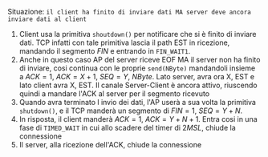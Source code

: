 Situazione: `il client ha finito di inviare dati MA server deve ancora inviare dati al client`

1. Client usa la primitiva `shoutdown()` per notificare che si è finito di inviare dati. TCP infatti con tale primitiva lascia il path EST in ricezione, mandando il segmento $FIN$ e entrando in `FIN_WAIT1`.
2. Anche in questo caso AP del server riceve EOF MA il server non ha finito di inviare, cosi continua con le proprie `send(NByte)` mandandoli insieme a $ACK = 1$, $ACK = X+1$, $SEQ = Y$, $NByte$. Lato server, avra ora X, EST e lato client avra X, EST. Il canale Server-Client è ancora attivo, riuscendo quindi a mandare l'ACK al server per il segmento ricevuto
3. Quando avra terminato l invio dei dati, l'AP userà a sua volta la primitiva `shutdown()`, e il TCP manderà un segmento di $FIN = 1$, $SEQ =  Y + N$.
4. In risposta, il client manderà $ACK=1$, $ACK=Y+N+1$. Entra cosi in una fase di `TIMED_WAIT` in cui allo scadere del timer di $2MSL$, chiude la connessione
5. Il server, alla ricezione dell'ACK, chiude la connessione